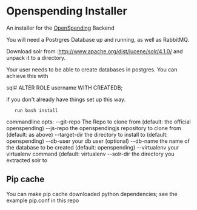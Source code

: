 Openspending Installer
=====================

An installer for the [OpenSpending](http://openspending.org) Backend 

You will need a Postrgres Database up and running, as well as RabbitMQ.

Download solr from :http://www.apache.org/dist/lucene/solr/4.1.0/ and
unpack it to a directory.

Your user needs to be able to create databases in postgres. You can achieve
this with 

  sql# ALTER ROLE username WITH CREATEDB; 

if you don't already have things set up this way.
```
   run bash install 
```

commandline opts:
  --git-repo The Repo to clone from (default: the official openspending)
  --js-repo the openspendingjs repository to clone from (default: as above)
  --target-dir the directory to install to (default: openspending)
  --db-user your db user (optional)
  --db-name the name of the database to be created (default: openspending)
  --virtualenv your virtualenv command (default: virtualenv
  --solr-dir the directory you extracted solr to

Pip cache
---------

You can make pip cache downloaded python dependencies; see the example
pip.conf in this repo
